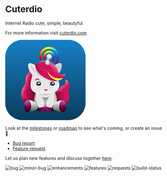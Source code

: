 # Cuterdio
Internet Radio cute, simple, beautyful

For more information visit [cuterdio.com](https://cuterdio.com)


![](img/icon_256.png)

Look at the [milestones](https://github.com/Suplanus/Cuterdio/milestones?direction=asc&sort=title&state=open) or [roadmap](https://github.com/Suplanus/Cuterdio/projects/1) to see what's coming, or create an issue 🦄
- [Bug report](https://github.com/Suplanus/Cuterdio/issues/new?assignees=&labels=bug&template=bug_report.md&title=)
- [Feature request](https://github.com/Suplanus/Cuterdio/issues/new?assignees=&labels=request&template=feature_request.md&title=)


Let us plan new features and discuss together [here](https://github.com/Suplanus/Cuterdio/labels/request).


![bug](https://img.shields.io/github/issues-raw/Suplanus/Cuterdio/bug?color=%23fc2929&label=bugs)
![minor-bug](https://img.shields.io/github/issues-raw/Suplanus/Cuterdio/minor-bug?color=%23e88b97&label=minor-bugs)
![enhancements](https://img.shields.io/github/issues-raw/Suplanus/Cuterdio/enhancement?color=%23b7eaed&label=enhancements)
![features](https://img.shields.io/github/issues-raw/Suplanus/Cuterdio/feature?color=%2384b6eb&label=features)
![requests](https://img.shields.io/github/issues-raw/Suplanus/Cuterdio/request?color=%239a45e0&label=requests)
![build-status](https://build.appcenter.ms/v0.1/apps/954c539e-0437-43cd-80d0-1061bd956113/branches/master/badge)
